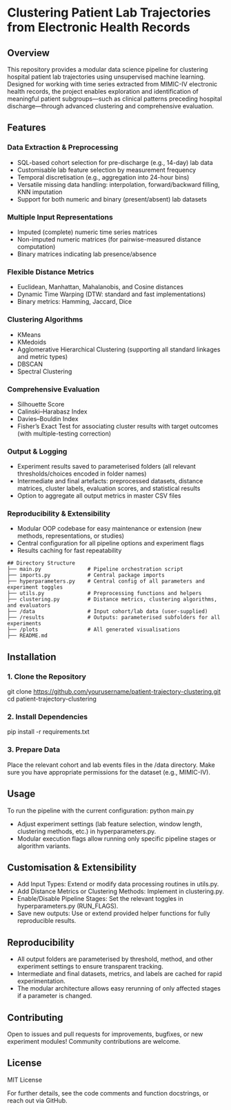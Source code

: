 # Clustering Patient Lab Trajectories from Electronic Health Records
## Overview
This repository provides a modular data science pipeline for clustering hospital patient lab trajectories using unsupervised machine learning. Designed for working with time series extracted from MIMIC-IV electronic health records, the project enables exploration and identification of meaningful patient subgroups—such as clinical patterns preceding hospital discharge—through advanced clustering and comprehensive evaluation.

## Features
### Data Extraction & Preprocessing
* SQL-based cohort selection for pre-discharge (e.g., 14-day) lab data
* Customisable lab feature selection by measurement frequency
* Temporal discretisation (e.g., aggregation into 24-hour bins)
* Versatile missing data handling: interpolation, forward/backward filling, KNN imputation
* Support for both numeric and binary (present/absent) lab datasets

### Multiple Input Representations
* Imputed (complete) numeric time series matrices
* Non-imputed numeric matrices (for pairwise-measured distance computation)
* Binary matrices indicating lab presence/absence

### Flexible Distance Metrics
* Euclidean, Manhattan, Mahalanobis, and Cosine distances
* Dynamic Time Warping (DTW: standard and fast implementations)
* Binary metrics: Hamming, Jaccard, Dice

### Clustering Algorithms
* KMeans
* KMedoids
* Agglomerative Hierarchical Clustering (supporting all standard linkages and metric types)
* DBSCAN
* Spectral Clustering

### Comprehensive Evaluation
* Silhouette Score
* Calinski–Harabasz Index
* Davies–Bouldin Index
* Fisher’s Exact Test for associating cluster results with target outcomes (with multiple-testing correction)

### Output & Logging
* Experiment results saved to parameterised folders (all relevant thresholds/choices encoded in folder names)
* Intermediate and final artefacts: preprocessed datasets, distance matrices, cluster labels, evaluation scores, and statistical results
* Option to aggregate all output metrics in master CSV files

### Reproducibility & Extensibility
* Modular OOP codebase for easy maintenance or extension (new methods, representations, or studies)
* Central configuration for all pipeline options and experiment flags
* Results caching for fast repeatability

```
## Directory Structure
├── main.py               # Pipeline orchestration script
├── imports.py            # Central package imports
├── hyperparameters.py    # Central config of all parameters and experiment toggles
├── utils.py              # Preprocessing functions and helpers 
├── clustering.py         # Distance metrics, clustering algorithms, and evaluators 
├── /data                 # Input cohort/lab data (user-supplied) 
├── /results              # Outputs: parameterised subfolders for all experiments 
├── /plots                # All generated visualisations 
├── README.md
```

## Installation
### 1. Clone the Repository
git clone https://github.com/yourusername/patient-trajectory-clustering.git
cd patient-trajectory-clustering

### 2. Install Dependencies
pip install -r requirements.txt

### 3. Prepare Data
Place the relevant cohort and lab events files in the /data directory.
Make sure you have appropriate permissions for the dataset (e.g., MIMIC-IV).

## Usage
To run the pipeline with the current configuration:
python main.py

* Adjust experiment settings (lab feature selection, window length, clustering methods, etc.) in hyperparameters.py.
* Modular execution flags allow running only specific pipeline stages or algorithm variants.

## Customisation & Extensibility
* Add Input Types: Extend or modify data processing routines in utils.py.
* Add Distance Metrics or Clustering Methods: Implement in clustering.py.
* Enable/Disable Pipeline Stages: Set the relevant toggles in hyperparameters.py (RUN_FLAGS).
* Save new outputs: Use or extend provided helper functions for fully reproducible results.

## Reproducibility
* All output folders are parameterised by threshold, method, and other experiment settings to ensure transparent tracking.
* Intermediate and final datasets, metrics, and labels are cached for rapid experimentation.
* The modular architecture allows easy rerunning of only affected stages if a parameter is changed.

## Contributing
Open to issues and pull requests for improvements, bugfixes, or new experiment modules! Community contributions are welcome.

## License
MIT License

For further details, see the code comments and function docstrings, or reach out via GitHub.


















